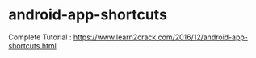 # android-app-shortcuts

Complete Tutorial : https://www.learn2crack.com/2016/12/android-app-shortcuts.html
